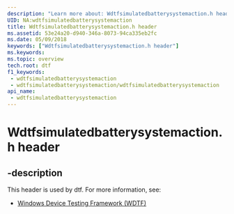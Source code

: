 ```yaml
---
description: "Learn more about: Wdtfsimulatedbatterysystemaction.h header"
UID: NA:wdtfsimulatedbatterysystemaction
title: Wdtfsimulatedbatterysystemaction.h header
ms.assetid: 53e24a20-d940-346a-8073-94ca335eb2fc
ms.date: 05/09/2018
keywords: ["Wdtfsimulatedbatterysystemaction.h header"]
ms.keywords: 
ms.topic: overview
tech.root: dtf
f1_keywords:
 - wdtfsimulatedbatterysystemaction
 - wdtfsimulatedbatterysystemaction/wdtfsimulatedbatterysystemaction
api_name:
 - wdtfsimulatedbatterysystemaction
---
```


# Wdtfsimulatedbatterysystemaction.h header


## -description

This header is used by dtf. For more information, see:

- [Windows Device Testing Framework (WDTF)](../_dtf/index.md)

